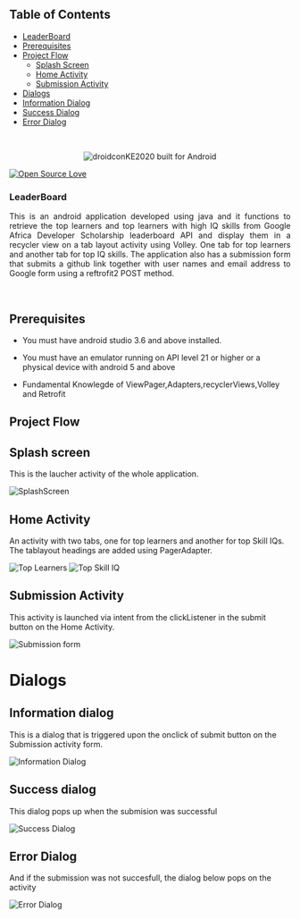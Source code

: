 
## Table of Contents


- [LeaderBoard](#leaderboard)
- [Prerequisites](#prerequisites)
- [Project Flow](#project-flow)
  - [Splash Screen](#splash-screen)
  - [Home Activity](#home-activity)
  - [Submission Activity](#submission-activity)
 - [Dialogs](#dialogs)
  - [Information Dialog](#information-dialog)
  - [Success Dialog](#success-dialog)
  - [Error Dialog](#error-dialog)


<p align="center">
  <br>
  
  <p align="center">
   <img align="center" src="https://forthebadge.com/images/badges/built-for-android.svg" alt="droidconKE2020 built for Android">
  
   [![Open Source Love](https://badges.frapsoft.com/os/v1/open-source.svg?v=103)](https://github.com/ochudidesterio/LeaderBoard)
  </p>
  



  
  
  
  <h3 align="left">LeaderBoard</h3>

  <p align="Justify">
    This is an android application developed using java and it functions to retrieve the top learners and top learners with high IQ skills from Google Africa Developer 
Scholarship leaderboard API and display them in a recycler view on a tab layout activity using Volley. One tab for top learners and another tab for top IQ skills. The application also
has a submission form that submits a github link together with user names and email address to Google form using a reftrofit2 POST method.
    <br>
</p>


<br>

 

## Prerequisites

- You must have android studio 3.6 and above installed.

- You must have an emulator running on API level 21 or higher or a physical device with android 5 and above

- Fundamental Knowlegde of ViewPager,Adapters,recyclerViews,Volley and Retrofit

## Project Flow


## Splash screen

This is the laucher activity of the whole application.

![SplashScreen](https://github.com/ochudidesterio/LeaderBoard/blob/master/images/splash%20Screen.png?raw=true)

## Home Activity

An activity with two tabs, one for top learners and another for top Skill IQs. The tablayout headings are added using PagerAdapter.

![Top Learners](https://github.com/ochudidesterio/LeaderBoard/blob/master/images/top%20learners.png?raw=true)         ![Top Skill IQ](https://github.com/ochudidesterio/LeaderBoard/blob/master/images/top%20IQ.png?raw=true)

## Submission Activity

This activity is launched via intent from the clickListener in the submit button on the Home Activity.

![Submission form](https://github.com/ochudidesterio/LeaderBoard/blob/master/images/submission%20form.png?raw=true)


# Dialogs

## Information dialog

This is a dialog that is triggered upon the onclick of submit button on the Submission activity form.

![Information Dialog](https://github.com/ochudidesterio/LeaderBoard/blob/master/images/Information%20Dialog.png?raw=true)

## Success dialog

This dialog pops up when the submision was successful

![Success Dialog](https://github.com/ochudidesterio/LeaderBoard/blob/master/images/Success%20Dialog.png?raw=true)

## Error Dialog

And if the submission was not succesfull, the dialog below pops on the activity

![Error Dialog](https://github.com/ochudidesterio/LeaderBoard/blob/master/images/Error%20Dialog.png?raw=true)
